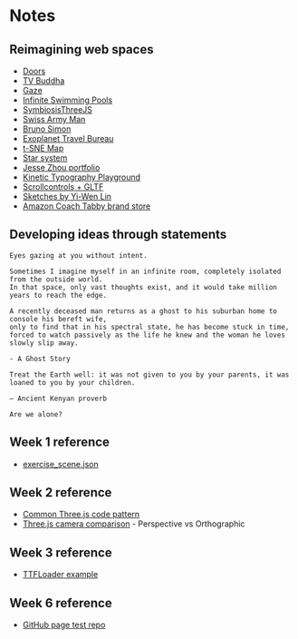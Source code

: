 # Notes

## Reimagining web spaces

- [Doors](https://doors.parkjoohyun.com/)
- [TV Buddha](https://tv-buddha.parkjoohyun.com/)
- [Gaze](https://gaze.parkjoohyun.com/)
- [Infinite Swimming Pools](https://zer02z2.github.io/Swimming-Pools-in-the-Hill/)
- [SymbiosisThreeJS](https://dannoblem.github.io/SymbiosisThreeJS/)
- [Swiss Army Man](https://swissarmyman.com/)
- [Bruno Simon](https://bruno-simon.com/)
- [Exoplanet Travel Bureau](https://exoplanets.nasa.gov/alien-worlds/exoplanet-travel-bureau/)
- [t-SNE Map](https://experiments.withgoogle.com/t-sne-map)
- [Star system](https://codepen.io/seanseansean/pen/vEjOvy)
- [Jesse Zhou portfolio](https://jesse-zhou.com/)
- [Kinetic Typography Playground](https://kinetic-typography-playground.netlify.app/)
- [Scrollcontrols + GLTF](https://codesandbox.io/s/4jr4p)
- [Sketches by Yi-Wen Lin](https://yiwenl.github.io/Sketches/)
- [Amazon Coach Tabby brand store](https://www.amazon.com/stores/page/F3D8452D-98F8-46A6-8B8B-55A5B6B79F80)

## Developing ideas through statements
```
Eyes gazing at you without intent.
```

```
Sometimes I imagine myself in an infinite room, completely isolated from the outside world.
In that space, only vast thoughts exist, and it would take million years to reach the edge.
```

```
A recently deceased man returns as a ghost to his suburban home to console his bereft wife,
only to find that in his spectral state, he has become stuck in time,
forced to watch passively as the life he knew and the woman he loves slowly slip away.

- A Ghost Story
```

```
Treat the Earth well: it was not given to you by your parents, it was loaned to you by your children.

– Ancient Kenyan proverb
```

```
Are we alone?
```


## Week 1 reference

- [exercise_scene.json](https://github.com/jooohyunpark/itp-canvas-for-coders/blob/main/week1/public/exercise_scene.json)


## Week 2 reference

- [Common Three.js code pattern](https://github.com/mrdoob/three.js/blob/master/examples/misc_controls_orbit.html)
- [Three.js camera comparison](https://github.com/jooohyunpark/threejs-camera-comparison) - Perspective vs Orthographic


## Week 3 reference
- [TTFLoader example](https://threejs.org/examples/?q=font#webgl_loader_ttf)


## Week 6 reference
- [GitHub page test repo](https://github.com/jooohyunpark/github-page)

